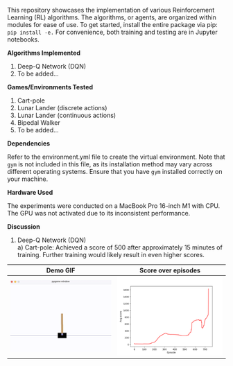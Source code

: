 This repository showcases the implementation of various Reinforcement Learning (RL) algorithms. The algorithms, or agents, are organized within modules for ease of use. To get started, install the entire package via pip: `pip install -e.`
For convenience, both training and testing are in Jupyter notebooks.

**Algorithms Implemented**
1. Deep-Q Network (DQN)
2. To be added...

**Games/Environments Tested**
1. Cart-pole
2. Lunar Lander (discrete actions)
3. Lunar Lander (continuous actions)
4. Bipedal Walker
5. To be added...

**Dependencies**

Refer to the environment.yml file to create the virtual environment. Note that `gym` is not included in this file, as its installation method may vary across different operating systems. Ensure that you have `gym` installed correctly on your machine.

**Hardware Used**

The experiments were conducted on a MacBook Pro 16-inch M1 with CPU. The GPU was not activated due to its inconsistent performance.

**Discussion**

1. Deep-Q Network (DQN) \
a) Cart-pole:
Achieved a score of 500 after approximately 15 minutes of training.
Further training would likely result in even higher scores.

| Demo GIF                                             | Score over episodes                                                  |
|------------------------------------------------------|--------------------------------------------------------------------|
| <img src="docs/dqn_cartpole/dqn_cartpole.gif" width="400"/> | <img src="docs/dqn_cartpole/dqn_cartpole_score_over_episodes.png" width="400"/>   |



